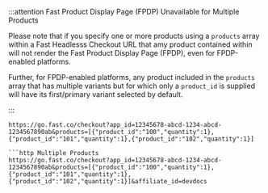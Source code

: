:::attention Fast Product Display Page (FPDP) Unavailable for Multiple Products

Please note that if you specify one or more products using a `products` array within a Fast Headlesss Checkout URL that amy product contained within will not render the Fast Product Display Page (FPDP), even for FPDP-enabled platforms.

Further, for FPDP-enabled platforms, any product included in the `products` array that has multiple variants but for which only a `product_id` is supplied will have its first/primary variant selected by default.

:::

````http Multiple Products (variant not required)
https://go.fast.co/checkout?app_id=12345678-abcd-1234-abcd-1234567890ab&products=[{"product_id":"100","quantity":1},{"product_id":"101","quantity":1},{"product_id":"102","quantity":1}]

```http Multiple Products
https://go.fast.co/checkout?app_id=12345678-abcd-1234-abcd-1234567890ab&products=[{"product_id":"100","quantity":1},{"product_id":"101","quantity":1},{"product_id":"102","quantity":1}]&affiliate_id=devdocs
````
